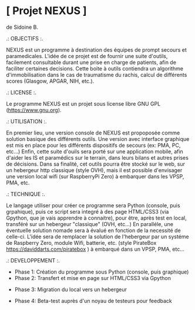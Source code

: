 [ Projet NEXUS ]
================
de Sidoine B.


.: OBJECTIFS :.

NEXUS est un programme à destination des équipes de prompt secours et paramedicales.
L'idée de ce projet est de fournir une suite d'outils, facilement consultable durant une prise en charge de patients, afin de faciliter certaines decisions.
Cette boite à outils contiendra un algorithme d'immobilisation dans le cas de traumatisme du rachis, calcul de différents scores (Glasgow, APGAR, NIH, etc.).

.: LICENSE :.

Le programme NEXUS est un projet sous license libre GNU GPL (https://www.gnu.org).

.: UTILISATION :.

En premier lieu, une version console de NEXUS est propoposée comme solution basique des différents outils.
Une version avec interface graphique est mis en place pour les différents dispositifs de secours (ex: PMA, PC, etc...) 
Enfin, cette suite d'ouils sera porté sur une application mobile, afin d'aider les IS et paramédics sur le terrain, dans leurs bilans et autres prises de décisions.
Dans sa finalité, cet outils pourra être stocké sur le web, sur un hebergeur http classique (style OVH), mais il est possible d'envisager une version local wifi (sur RaspberryPi Zero) à embarquer dans les VPSP, PMA, etc.


.: TECHNIQUE :.

Le langage utiliser pour créer ce programme sera Python (console, puis grpahique), puis ce script sera integré à des page HTML/CSS3 (via Gpython, que je vais apprendre à connaitre), pour être, après test en local, transféré sur un hebergeur "classique" (OVH, etc...)
En paralléle, une éventuelle solution nomade sera à évalué en fonction de la necessité de celle-ci. L'idée sera de remplacer la solution de l'hebergeur par un systéme de Raspberry Zero, module Wifi, batterie, etc. (style PirateBox https://daviddarts.com/piratebox ) à embarqué dans un VPSP, PMA, etc...

.: DEVELOPPEMENT :.

+ Phase 1: Création du programme sous Python (console, puis graphique)
+ Phase 2: Transfert et mise en page sur HTML/CSS3 via Gpython
* Phase 3: Migration du local vers un hebergeur
+ Phase 4: Beta-test auprès d'un noyau de testeurs pour feedback